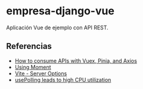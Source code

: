 # empresa-django-vue

Aplicación Vue de ejemplo con API REST.

## Referencias

- [How to consume APIs with Vuex, Pinia, and Axios](https://blog.logrocket.com/consume-apis-vuex-pinia-axios)
- [Using Moment](https://momentjs.com/docs/#/use-it/node-js/)
- [Vite - Server Options](https://vitejs.dev/config/server-options#server-watch)
- [usePolling leads to high CPU utilization](https://github.com/paulmillr/chokidar#performance)
